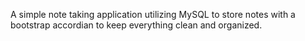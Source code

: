 A simple note taking application utilizing MySQL to store notes with a bootstrap accordian to keep everything clean and organized.
